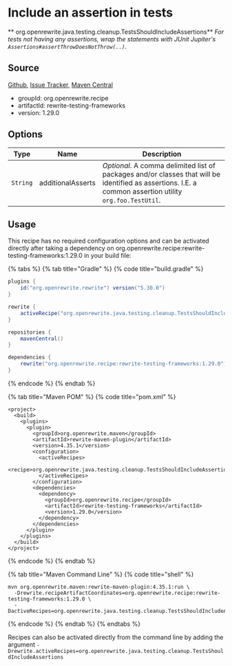 # Include an assertion in tests

** org.openrewrite.java.testing.cleanup.TestsShouldIncludeAssertions**
_For tests not having any assertions, wrap the statements with JUnit Jupiter's `Assertions#assertThrowDoesNotThrow(..)`._

## Source

[Github](https://github.com/openrewrite/rewrite-testing-frameworks), [Issue Tracker](https://github.com/openrewrite/rewrite-testing-frameworks/issues), [Maven Central](https://search.maven.org/artifact/org.openrewrite.recipe/rewrite-testing-frameworks/1.29.0/jar)

* groupId: org.openrewrite.recipe
* artifactId: rewrite-testing-frameworks
* version: 1.29.0

## Options

| Type | Name | Description |
| -- | -- | -- |
| `String` | additionalAsserts | *Optional*. A comma delimited list of packages and/or classes that will be identified as assertions. I.E. a common assertion utility `org.foo.TestUtil`. |


## Usage

This recipe has no required configuration options and can be activated directly after taking a dependency on org.openrewrite.recipe:rewrite-testing-frameworks:1.29.0 in your build file:

{% tabs %}
{% tab title="Gradle" %}
{% code title="build.gradle" %}
```groovy
plugins {
    id("org.openrewrite.rewrite") version("5.30.0")
}

rewrite {
    activeRecipe("org.openrewrite.java.testing.cleanup.TestsShouldIncludeAssertions")
}

repositories {
    mavenCentral()
}

dependencies {
    rewrite("org.openrewrite.recipe:rewrite-testing-frameworks:1.29.0")
}
```
{% endcode %}
{% endtab %}

{% tab title="Maven POM" %}
{% code title="pom.xml" %}
```markup
<project>
  <build>
    <plugins>
      <plugin>
        <groupId>org.openrewrite.maven</groupId>
        <artifactId>rewrite-maven-plugin</artifactId>
        <version>4.35.1</version>
        <configuration>
          <activeRecipes>
            <recipe>org.openrewrite.java.testing.cleanup.TestsShouldIncludeAssertions</recipe>
          </activeRecipes>
        </configuration>
        <dependencies>
          <dependency>
            <groupId>org.openrewrite.recipe</groupId>
            <artifactId>rewrite-testing-frameworks</artifactId>
            <version>1.29.0</version>
          </dependency>
        </dependencies>
      </plugin>
    </plugins>
  </build>
</project>
```
{% endcode %}
{% endtab %}

{% tab title="Maven Command Line" %}
{% code title="shell" %}
```shell
mvn org.openrewrite.maven:rewrite-maven-plugin:4.35.1:run \
  -Drewrite.recipeArtifactCoordinates=org.openrewrite.recipe:rewrite-testing-frameworks:1.29.0 \
  -DactiveRecipes=org.openrewrite.java.testing.cleanup.TestsShouldIncludeAssertions
```
{% endcode %}
{% endtab %}
{% endtabs %}

Recipes can also be activated directly from the command line by adding the argument `-Drewrite.activeRecipes=org.openrewrite.java.testing.cleanup.TestsShouldIncludeAssertions`
